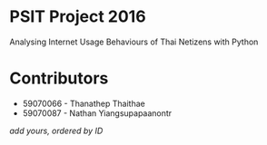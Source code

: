 # PSIT Project 2016
Analysing Internet Usage Behaviours of Thai Netizens with Python

# Contributors
* 59070066 - Thanathep Thaithae
* 59070087 - Nathan Yiangsupapaanontr


*add yours, ordered by ID*
